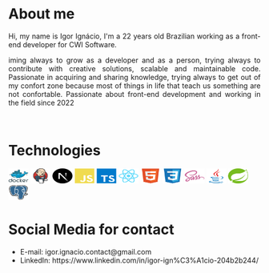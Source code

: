 
<div>
  <h1>About me</h1>
  <p align="justify">Hi, my name is Igor Ignácio, I'm a 22 years old Brazilian working as a front-end developer for CWI Software. </p>
  
   <p align="justify">iming always to grow as a developer and as a person, trying always to contribute with creative solutions, scalable and maintainable code. Passionate in acquiring and sharing knowledge, trying always to get out of my confort zone because most of things in life that teach us something are not confortable. Passionate about front-end development and working in the field since 2022</p>
<div> 
  <div style="display: inline_block"><br>
    <h1>Technologies</h1> 
     <img height="30" width="40" alt="js-icon"  src="https://raw.githubusercontent.com/devicons/devicon/master/icons/docker/docker-original-wordmark.svg">
    <img height="30" width="40" alt="js-icon"  src="https://raw.githubusercontent.com/devicons/devicon/master/icons/jenkins/jenkins-original.svg">
    <img height="30" width="40" alt="js-icon"  src="https://raw.githubusercontent.com/devicons/devicon/master/icons/nextjs/nextjs-original.svg">
    <img height="30" width="40" alt="js-icon"  src="https://raw.githubusercontent.com/devicons/devicon/master/icons/javascript/javascript-plain.svg">
    <img height="30" width="40" alt="postgreSQL-icon" src="https://raw.githubusercontent.com/devicons/devicon/master/icons/typescript/typescript-original.svg">
    <img height="30" width="40" alt="react-icon" src="https://raw.githubusercontent.com/devicons/devicon/master/icons/react/react-original.svg">
    <img height="30" width="40" alt="html-icon" src="https://raw.githubusercontent.com/devicons/devicon/master/icons/html5/html5-original.svg">
    <img height="30" width="40" alt="css-icon" src="https://raw.githubusercontent.com/devicons/devicon/master/icons/css3/css3-original.svg">
    <img height="30" width="40" alt="sass-icon" src="https://raw.githubusercontent.com/devicons/devicon/master/icons/sass/sass-original.svg">
    <img height="30" width="40" alt="java-icon" src="https://raw.githubusercontent.com/devicons/devicon/master/icons/java/java-original.svg">
    <img height="30" width="40" alt="spring-icon" src="https://raw.githubusercontent.com/devicons/devicon/master/icons/spring/spring-original.svg">
    <img height="30" width="40" alt="postgreSQL-icon" src="https://raw.githubusercontent.com/devicons/devicon/master/icons/postgresql/postgresql-original.svg">
   </div>
  
  <h1>Social Media for contact</h1>
  <ul>
    <li>E-mail: igor.ignacio.contact@gmail.com</li>
    <li>LinkedIn: https://www.linkedin.com/in/igor-ign%C3%A1cio-204b2b244/</li>
  </ul>
</div>
 
